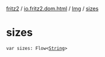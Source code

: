 [fritz2](../../index.md) / [io.fritz2.dom.html](../index.md) / [Img](index.md) / [sizes](./sizes.md)

# sizes

`var sizes: Flow<`[`String`](https://kotlinlang.org/api/latest/jvm/stdlib/kotlin/-string/index.html)`>`